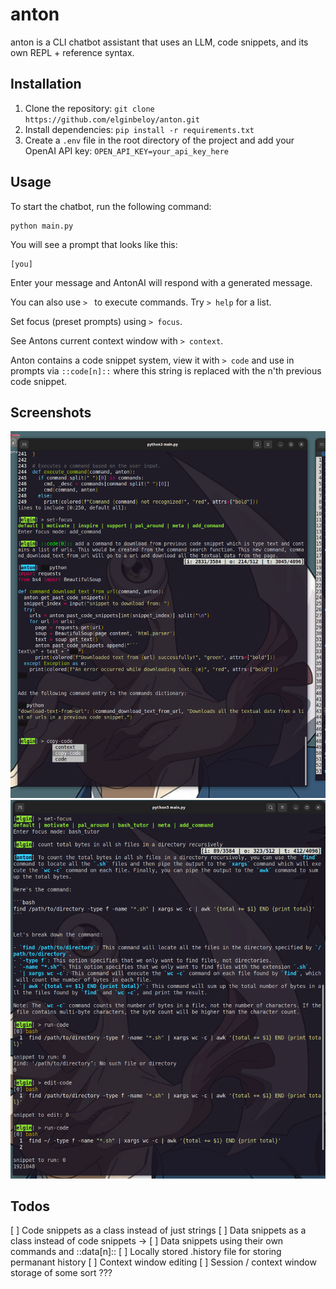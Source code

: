 # anton

anton is a CLI chatbot assistant that uses an LLM, code snippets, and its own
REPL + reference syntax.

## Installation

1. Clone the repository: `git clone https://github.com/elginbeloy/anton.git`
2. Install dependencies: `pip install -r requirements.txt`
3. Create a `.env` file in the root directory of the project and add your OpenAI API key: `OPEN_API_KEY=your_api_key_here`

## Usage

To start the chatbot, run the following command:

```
python main.py
```

You will see a prompt that looks like this:

```
[you] 
```

Enter your message and AntonAI will respond with a generated message.

You can also use `> ` to execute commands. Try `> help` for a list.

Set focus (preset prompts) using `> focus`.

See Antons current context window with `> context`. 

Anton contains a code snippet system, view it with `> code` and use 
in prompts via `::code[n]::` where this string is replaced with the n'th
previous code snippet.

## Screenshots

![Alt text](./screenshot_1.png?raw=true "Screenshot of AntonCLI")
![Alt text](./screenshot_2.png?raw=true "Screenshot of AntonCLI adding code to himself.")

## Todos

[ ] Code snippets as a class instead of just strings
[ ] Data snippets as a class instead of code snippets
-> [ ] Data snippets using their own commands and ::data[n]::
[ ] Locally stored .history file for storing permanant history
[ ] Context window editing
[ ] Session / context window storage of some sort ??? 